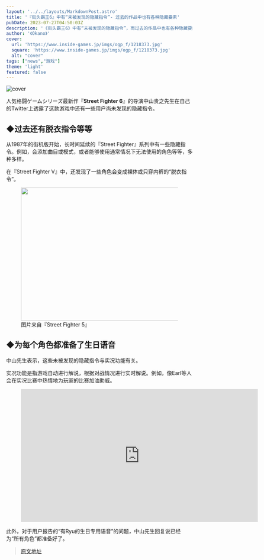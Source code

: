 ```yaml
---
layout: '../../layouts/MarkdownPost.astro'
title: '『街头霸王6』中有“未被发现的隐藏指令”- 过去的作品中也有各种隐藏要素'
pubDate: 2023-07-27T04:50:03Z
description: '《街头霸王6》中有“未被发现的隐藏指令”，而过去的作品中也有各种隐藏要素。'
author: '《Okano》'
cover:
  url: 'https://www.inside-games.jp/imgs/ogp_f/1218373.jpg'
  square: 'https://www.inside-games.jp/imgs/ogp_f/1218373.jpg'
  alt: "cover"
tags: ["news","游戏"]
theme: 'light'
featured: false
---
```


![cover](https://www.inside-games.jp/imgs/ogp_f/1218373.jpg)

<figure class="ctms-editor-twitter"><blockquote class="twitter-tweet" data-conversation=""><a href="https://twitter.com/takaNakayama/status/1684381422956707841?s=20"></a></blockquote><script async="" charset="utf-8" src="https://platform.twitter.com/widgets.js"></script></figure>

人気格闘ゲームシリーズ最新作『**Street Fighter 6**』的导演中山贵之先生在自己的Twitter上透露了这款游戏中还有一些用户尚未发现的隐藏指令。

## ◆过去还有脱衣指令等等

从1987年的街机版开始，长时间延续的『Street Fighter』系列中有一些隐藏指令。例如，会添加曲目或模式，或者能够使用通常情况下无法使用的角色等等，多种多样。

在『Street Fighter V』中，还发现了一些角色会变成裸体或只穿内裤的“脱衣指令”。

<figure class="ctms-editor-image"><img src="https://www.inside-games.jp/imgs/zoom/1218369.png" class="inline-article-image" width="640" height="360"><figcaption>图片来自『Street Fighter 5』</figcaption></figure>

## ◆为每个角色都准备了生日语音

中山先生表示，这些未被发现的隐藏指令与实况功能有关。

实况功能是指游戏自动进行解说，根据对战情况进行实时解说。例如，像Earl等人会在实况比赛中热情地为玩家的比赛加油助威。

<figure class="ctms-editor-youtube"><iframe src="https://www.youtube.com/embed/1JOjgoSlHiw?rel=0" width="640" height="360" max-width="100%" frameborder="0" allow="accelerometer; autoplay; encrypted-media; gyroscope; picture-in-picture" allowfullscreen=""></iframe></figure>

此外，对于用户报告的“有Ryu的生日专用语音”的问题，中山先生回复说已经为“所有角色”都准备好了。

>[原文地址](https://www.inside-games.jp/article/2023/07/27/147440.html)  